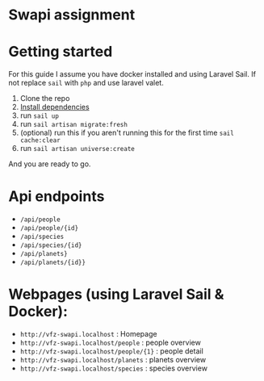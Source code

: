 # Swapi assignment 

# Getting started

For this guide I assume you have docker installed and using Laravel Sail.
If not replace `sail` with `php` and use laravel valet.

1. Clone the repo
2. [Install dependencies](https://laravel.com/docs/9.x/sail#installing-composer-dependencies-for-existing-projects)
3. run `sail up`
4. run `sail artisan migrate:fresh`
5. (optional) run this if you aren't running this for the first time `sail cache:clear`
6. run `sail artisan universe:create`

And you are ready to go.

# Api endpoints
- `/api/people`
- `/api/people/{id}`
- `/api/species`
- `/api/species/{id}`
- `/api/planets}`
- `/api/planets/{id}}`


# Webpages (using Laravel Sail & Docker):

- `http://vfz-swapi.localhost` : Homepage
- `http://vfz-swapi.localhost/people` : people overview
- `http://vfz-swapi.localhost/people/{1}` : people detail
- `http://vfz-swapi.localhost/planets` : planets overview
- `http://vfz-swapi.localhost/species` : species overview
